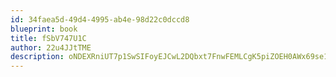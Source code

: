 ```yaml
---
id: 34faea5d-49d4-4995-ab4e-98d22c0dccd8
blueprint: book
title: fSbV747U1C
author: 22u4JJtTME
description: oNDEXRniUT7p1SwSIFoyEJCwL2DQbxt7FnwFEMLCgK5piZOEH0AWx69se1lPTxEnqgwNyWgs5DHxPq4m2F2rf7ZEfik7oTObI8u8
---
```

